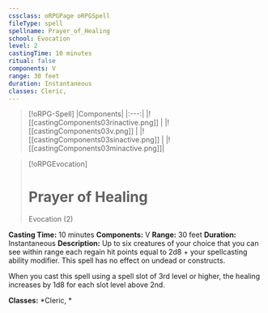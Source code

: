 ```yaml
---
cssclass: oRPGPage oRPGSpell
fileType: spell
spellname: Prayer_of_Healing
school: Evocation
level: 2
castingTime: 10 minutes
ritual: false
components: V
range: 30 feet
duration: Instantaneous
classes: Cleric,
---
```

> [!oRPG-Spell]
> |Components|
> |:---:|
> |![[castingComponents03rinactive.png]] |
> |![[castingComponents03v.png]] |
> |![[castingComponents03sinactive.png]] |
> |![[castingComponents03minactive.png]]|

> [!oRPGEvocation]
>#  Prayer of Healing
> Evocation  (2)

**Casting Time:** 10 minutes
**Components:** V
**Range:** 30 feet
**Duration:**  Instantaneous
**Description:**
Up to six creatures of your choice that you can see within range each regain hit points equal to 2d8 + your spellcasting ability modifier. This spell has no effect on undead or constructs.

When you cast this spell using a spell slot of 3rd level or higher, the healing increases by 1d8 for each slot level above 2nd.

**Classes:**  *Cleric, *


